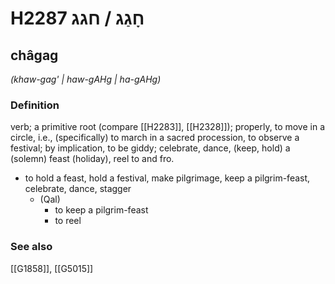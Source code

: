 # H2287 חָגַג / חגג

## châgag

_(khaw-gag' | haw-ɡAHɡ | ha-ɡAHɡ)_

### Definition

verb; a primitive root (compare [[H2283]], [[H2328]]); properly, to move in a circle, i.e., (specifically) to march in a sacred procession, to observe a festival; by implication, to be giddy; celebrate, dance, (keep, hold) a (solemn) feast (holiday), reel to and fro.

- to hold a feast, hold a festival, make pilgrimage, keep a pilgrim-feast, celebrate, dance, stagger
    - (Qal)
        - to keep a pilgrim-feast
        - to reel
### See also

[[G1858]], [[G5015]]

